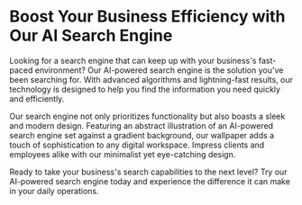 <!--font:Montserrat-->

# Boost Your Business Efficiency with Our AI Search Engine

Looking for a search engine that can keep up with your business's fast-paced environment? Our AI-powered search engine is the solution you've been searching for. With advanced algorithms and lightning-fast results, our technology is designed to help you find the information you need quickly and efficiently.

Our search engine not only prioritizes functionality but also boasts a sleek and modern design. Featuring an abstract illustration of an AI-powered search engine set against a gradient background, our wallpaper adds a touch of sophistication to any digital workspace. Impress clients and employees alike with our minimalist yet eye-catching design.

Ready to take your business's search capabilities to the next level? Try our AI-powered search engine today and experience the difference it can make in your daily operations.

<!--

Write me markdown content of website with wallpaper:

"A wallpaper featuring an abstract illustration of an AI-powered search engine, with a minimalist and modern design, set against a gradient background."

The header of the page should not be copy of the text but rather a real content of the website which is using this wallpaper.


---


# AI-Powered Search Engine for Modern Businesses

Looking for a powerful search engine to streamline your business operations? Look no further than our AI-powered search engine. Our cutting-edge technology uses advanced algorithms to deliver lightning-fast search results, so you can find the information you need in seconds.

And with our minimalist and modern design, you won't have to sacrifice style for functionality. Our abstract illustration of an AI-powered search engine is the perfect backdrop for your business's digital workspace. Set against a gradient background, it's sure to impress clients and employees alike.

So why wait? Upgrade your business's search capabilities today with our AI-powered search engine and start seeing results.


---


Heading is too long, rewrite whole content.


---


# Streamline Your Business Operations with Our AI-Powered Search Engine

Looking for a powerful search engine to help you find the information you need quickly and easily? Look no further than our AI-powered search engine. With advanced algorithms and lightning-fast results, our technology is designed to streamline your business operations and save you time.

But we don't just prioritize functionality - our search engine also boasts a sleek and modern design. Featuring an abstract illustration of an AI-powered search engine set against a gradient background, our wallpaper is the perfect addition to any digital workspace. Impress clients and employees alike with our minimalist yet eye-catching design.

Ready to upgrade your business's search capabilities? Try our AI-powered search engine today and start seeing results.


---


Heading is too long, rewrite whole content.


---


# Enhance Your Business Efficiency with Our AI-Powered Search Engine

Looking for a search engine that can keep up with your business's fast-paced environment? Our AI-powered search engine is the solution you've been searching for. With advanced algorithms and lightning-fast results, our technology is designed to help you find the information you need quickly and efficiently.

Not only does our search engine prioritize functionality, but it also boasts a sleek and modern design. Our abstract illustration of an AI-powered search engine set against a gradient background adds a touch of sophistication to any digital workspace. Impress clients and employees alike with our minimalist yet eye-catching design.

Ready to take your business's search capabilities to the next level? Try our AI-powered search engine today and experience the difference it can make in your daily operations.


---


Heading is too long, rewrite whole content.


---


# Boost Your Business Efficiency with Our AI Search Engine

Looking for a search engine that can keep up with your business's fast-paced environment? Our AI-powered search engine is the solution you've been searching for. With advanced algorithms and lightning-fast results, our technology is designed to help you find the information you need quickly and efficiently.

Our search engine not only prioritizes functionality but also boasts a sleek and modern design. Featuring an abstract illustration of an AI-powered search engine set against a gradient background, our wallpaper adds a touch of sophistication to any digital workspace. Impress clients and employees alike with our minimalist yet eye-catching design.

Ready to take your business's search capabilities to the next level? Try our AI-powered search engine today and experience the difference it can make in your daily operations.


---


Write me a Google font which is best fitting for the website.

Pick from the list:
- Roboto
- Alegreya
- IBM Plex Sans
- Playfair Display
- Montserrat
- Raleway
- Lobster
- Orbitron
- Open Sans
- Great Vibes
- Futura
- Exo 2
- Poppins
- Inter
- Lato
- Barlow Condensed
- Dancing Script


Write just the font name nothing else.


---


Montserrat

-->
